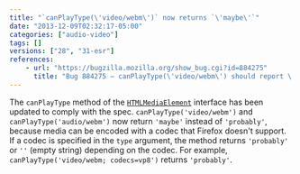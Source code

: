 ```yaml
---
title: "`canPlayType(\'video/webm\')` now returns `\'maybe\'`"
date: "2013-12-09T02:32:17-05:00"
categories: ["audio-video"]
tags: []
versions: ["28", "31-esr"]
references:
    - url: "https://bugzilla.mozilla.org/show_bug.cgi?id=884275"
      title: "Bug 884275 – canPlayType(\'video/webm\') should report \'maybe\' instead of \'probably\'"
---
```

The `canPlayType` method of the [`HTMLMediaElement`](https://developer.mozilla.org/docs/Web/API/HTMLMediaElement) interface has been updated to comply with the spec. `canPlayType('video/webm')` and `canPlayType('audio/webm')` now return `'maybe'` instead of `'probably'`, because media can be encoded with a codec that Firefox doesn't support. If a codec is specified in the `type` argument, the method returns `'probably'` or `''` (empty string) depending on the codec. For example, `canPlayType('video/webm; codecs=vp8')` returns `'probably'`.
